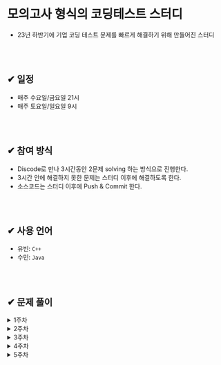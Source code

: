 # 모의고사 형식의 코딩테스트 스터디
- 23년 하반기에 기업 코딩 테스트 문제를 빠르게 해결하기 위해 만들어진 스터디

</br>
</br>

## ✔ 일정
- 매주 수요일/금요일 21시
- 매주 토요일/일요일 9시

</br>
</br>

## ✔ 참여 방식
- Discode로 만나 3시간동안 2문제 solving 하는 방식으로 진행한다.
- 3시간 안에 해결하지 못한 문제는 스터디 이후에 해결하도록 한다.
- 소스코드는 스터디 이후에 Push & Commit 한다.

</br>
</br>

## ✔ 사용 언어
- 유빈: `C++` 
- 수민: `Java`


</br>
</br>


## ✔ 문제 풀이
  <details>
  <summary>1주차</summary>
  <div markdown="1">
  
  ### 23.07.07 금요일
  [1. 백준 17070_파이프_옮기기1](https://www.acmicpc.net/problem/17070)   </br>
  [2. 백준 17406_배열_돌리기 4](https://www.acmicpc.net/problem/17406)

  ### 23.07.08 토요일
  [1. 백준 20165_인내의도미노장인호석](https://www.acmicpc.net/problem/20165)   </br>
  [2. 백준 21609_상어중학교](https://www.acmicpc.net/problem/21609)

  ### 23.07.09 일요일
  [1. 백준 16197_두동전](https://www.acmicpc.net/problem/16197) </br>
  [2. 벡준 3190_뱀](https://www.acmicpc.net/problem/3190)


  </div>
  </details>

   <details>
  <summary>2주차</summary>
  <div markdown="1">
    
  ### 23.07.12 수요일
  [1. 백준 14502_연구소](https://www.acmicpc.net/problem/14502) </br>
  [2. 벡준 2638_치즈](https://www.acmicpc.net/problem/2638)

  ### 23.07.14 금요일
  [1. 백준 17135_캐슬 디펜스](https://www.acmicpc.net/problem/17135) </br>
  [2. SWEA 벽돌깨기](https://swexpertacademy.com/main/code/problem/problemDetail.do?contestProbId=AWXRQm6qfL0DFAUo)

  ### 23.07.15 토요일
  [1. 백준 1956_운동](https://www.acmicpc.net/problem/1956) </br>
  [2. SWEA 수영장](https://swexpertacademy.com/main/code/problem/problemDetail.do?contestProbId=AV5PpFQaAQMDFAUq)


  ### 23.07.16 일요일
  [1. 백준 5427_불](https://www.acmicpc.net/problem/5427) </br>
  [2. 백준 2573_빙산](https://www.acmicpc.net/problem/2573) 
  
   </div>
  </details>

  <details>
  <summary>3주차</summary>
  <div markdown="1">
  
  ### 23.07.19 수요일
  [1. 백준 17141_연구소2](https://www.acmicpc.net/problem/17141)   </br>
  [2. SWEA 활주로 건설](https://swexpertacademy.com/main/code/problem/problemDetail.do?contestProbId=AWIeW7FakkUDFAVH)

  ### 23.07.21 금요일
  [1. 백준 2206_벽 부수고 이동하기](https://www.acmicpc.net/problem/2206) </br>
  [2. 백준 16929_Two Dots](https://www.acmicpc.net/problem/16929)

  ### 23.07.22 토요일
  [1. 백준 16947_서울지하철2호선](https://www.acmicpc.net/problem/16947) </br>
  [2. 백준 16954_움직이는 미로 탈출](https://www.acmicpc.net/problem/16954)


  ### 23.07.23 일요일
  [1. 백준 1600_말이 되고픈 원숭이](https://www.acmicpc.net/problem/1600) </br>
  [2. 백준 17836_공주님을 구해라!](https://www.acmicpc.net/problem/17836) 
  </div>
  </details>

  <details>
  <summary>4주차</summary>
  <div markdown="1">

  ### 4주차 특별 과제 -> 1, 2, 3주차 못풀었던 문제 다 풀어오기.

  ### 23.07.25 화요일 
  (사정상 금요일 스터디 화요일로 대체) </br>
  
  [1. 백준 4179_불!](https://www.acmicpc.net/problem/4179) </br>
  [2. 백준 3055_탈출](https://www.acmicpc.net/problem/3055)


  ### 23.07.26 수요일 
  [1. 백준 1937_욕심쟁이 판다](https://www.acmicpc.net/problem/1937) </br>
  [2. 백준 2665_미로만들기](https://www.acmicpc.net/problem/2665)

   ### 23.07.29 토요일 
  [1. 백준 4485_녹색 옷 입은 애가 젤다지?](https://www.acmicpc.net/problem/4485) </br>
  [2. SWEA 등산로 조성](https://swexpertacademy.com/main/code/problem/problemDetail.do?contestProbId=AV5PoOKKAPIDFAUq)

  ### 23.07.30 일요일 
  [1. 백준 2234_성곽](https://www.acmicpc.net/problem/2234) </br>
  [2. 백준 11559_Puyo Puyo](https://www.acmicpc.net/problem/11559) 
  
  </div>
  </details>

  <details>
  <summary>5주차</summary>
  <div markdown="1">
  
  ### 23.08.02 수요일
  [1. 백준 17471_게리맨더링](https://www.acmicpc.net/problem/17471)   </br>
  [2. 백준 17136_색종이 붙이기](https://www.acmicpc.net/problem/17136) 

  ### 23.08.04 금요일
  - 못 푼 문제 2개 풀고 업로드!!!!!!

  ### 23.08.05 토요일
  [1. 백준 14442_벽 부수고 이동하기 2](https://www.acmicpc.net/problem/14442)   </br>
  [2. 백준 2580_스도쿠](https://www.acmicpc.net/problem/2580) 
  
  </div>
  </details>
